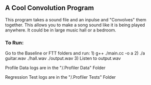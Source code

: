 ## A Cool Convolution Program

This program takes a sound file and an inpulse and "Convolves" them together. This allows you to make a song sound like it is
being played anywhere. It could be in large music hall or a bedroom.

### To Run:

Go to the Baseline or FTT folders and run:
    1) g++ ./main.cc -o a
    2) ./a guitar.wav ./hall.wav ./output.wav
    3) Listen to output.wav

Profile Data logs are in the "/.Profiler Data" Folder

Regression Test logs are in the "/.Profiler Tests" Folder

